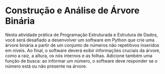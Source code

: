 # Construção e Análise de Árvore Binária

Nesta atividade prática de Programação Estruturada e Estrutura de Dados, você será desafiado a desenvolver um software em Python que crie uma árvore binária a partir de um conjunto de números não repetitivos inseridos em níveis. Ao final, o software deverá exibir informações cruciais da árvore, como a raiz, a altura, os nós internos e as folhas. Adicione também uma função de busca: ao informar um número, o software deve responder se o número está ou não presente na árvore.
